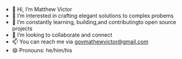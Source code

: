 - 👋 Hi, I’m Matthew Victor
- 👀 I’m interested in crafting elegant solutions to complex probems
- 🌱 I’m constantly learning, building,and contributingto open source projects
- 💞️ I’m looking to collaborate and connect
- 📫 You can reach me via govmathewvictor@gmail.com
- 😄 Pronouns: he/him/his


<!---
Govmathew/Govmathew is a ✨ special ✨ repository because its `README.md` (this file) appears on your GitHub profile.
You can click the Preview link to take a look at your changes.
--->
